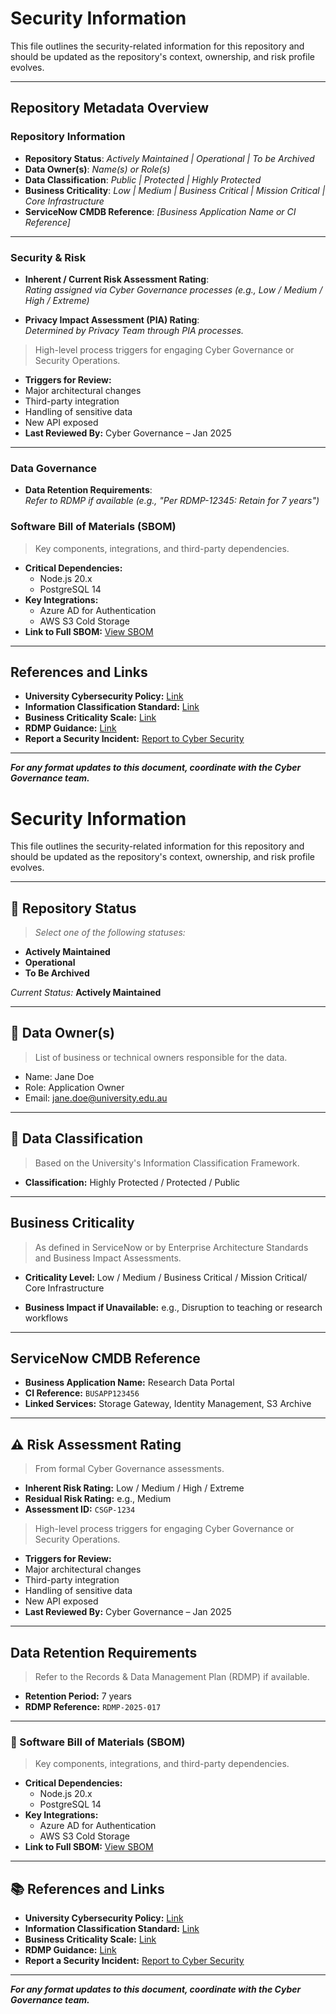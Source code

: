 # Security Information

This file outlines the security-related information for this repository and should be updated as the repository's context, ownership, and risk profile evolves.

---
## Repository Metadata Overview

### Repository Information
- **Repository Status**: _Actively Maintained | Operational | To be Archived_
- **Data Owner(s)**: _Name(s) or Role(s)_
- **Data Classification**: _Public | Protected | Highly Protected_
- **Business Criticality**: _Low | Medium | Business Critical | Mission Critical | Core Infrastructure_
- **ServiceNow CMDB Reference**: _[Business Application Name or CI Reference]_

---

### Security & Risk

- **Inherent / Current Risk Assessment Rating**:  
  _Rating assigned via Cyber Governance processes (e.g., Low / Medium / High / Extreme)_

- **Privacy Impact Assessment (PIA) Rating**:  
  _Determined by Privacy Team through PIA processes._
  
> High-level process triggers for engaging Cyber Governance or Security Operations.
  - **Triggers for Review:**  
  - Major architectural changes  
  - Third-party integration  
  - Handling of sensitive data  
  - New API exposed  
- **Last Reviewed By:** Cyber Governance – Jan 2025

---

### Data Governance

- **Data Retention Requirements**:  
  _Refer to RDMP if available (e.g., "Per RDMP-12345: Retain for 7 years")_


### Software Bill of Materials (SBOM)
> Key components, integrations, and third-party dependencies.

- **Critical Dependencies:**  
  - Node.js 20.x  
  - PostgreSQL 14  
- **Key Integrations:**  
  - Azure AD for Authentication  
  - AWS S3 Cold Storage  
- **Link to Full SBOM:** [View SBOM](./sbom.json)

---

## References and Links
- **University Cybersecurity Policy:** [Link](https://intranet.sydney.edu.au/services/it-phones/cyber-security/policy-and-procedures.html)
- **Information Classification Standard:** [Link](https://intranet.sydney.edu.au/services/it-phones/cyber-security/policy-and-procedures.html)
- **Business Criticality Scale:** [Link](https://sydneyuni.service-now.com/sm?id=kb_article_view&sysparm_article=KB0028955)
- **RDMP Guidance:** [Link](https://intranet.sydney.edu.au/research-support/managing-research/research-data-management.html)
- **Report a Security Incident:** [Report to Cyber Security](https://sydneyuni.service-now.com/sm?id=sc_cat_item&sys_id=ce467005db3c40909909abf34a9619d6&sysparm_category=a98d07b8dbd0b3002d38cae43a961964)

---

_**For any format updates to this document, coordinate with the Cyber Governance team.**_



# Security Information

This file outlines the security-related information for this repository and should be updated as the repository's context, ownership, and risk profile evolves.

---

## 📌 Repository Status
> _Select one of the following statuses:_
- **Actively Maintained**
- **Operational**
- **To Be Archived**

_Current Status:_ **Actively Maintained**

---

## 👤 Data Owner(s)
> List of business or technical owners responsible for the data.

- Name: Jane Doe  
- Role: Application Owner  
- Email: jane.doe@university.edu.au  

---

## 🔐 Data Classification
> Based on the University's Information Classification Framework.

- **Classification:** Highly Protected / Protected / Public

---

##  Business Criticality
> As defined in ServiceNow or by Enterprise Architecture Standards and Business Impact Assessments.

- **Criticality Level:** Low / Medium / Business Critical / Mission Critical/ Core Infrastructure  

- **Business Impact if Unavailable:** e.g., Disruption to teaching or research workflows

---

##  ServiceNow CMDB Reference
- **Business Application Name:** Research Data Portal  
- **CI Reference:** `BUSAPP123456`  
- **Linked Services:** Storage Gateway, Identity Management, S3 Archive

---

## ⚠️ Risk Assessment Rating
> From formal Cyber Governance assessments.

- **Inherent Risk Rating:**  Low / Medium / High / Extreme
- **Residual Risk Rating:** e.g., Medium  
- **Assessment ID:** `CSGP-1234`

> High-level process triggers for engaging Cyber Governance or Security Operations.
  - **Triggers for Review:**  
  - Major architectural changes  
  - Third-party integration  
  - Handling of sensitive data  
  - New API exposed  
- **Last Reviewed By:** Cyber Governance – Jan 2025

---

##  Data Retention Requirements
> Refer to the Records & Data Management Plan (RDMP) if available.

- **Retention Period:** 7 years  
- **RDMP Reference:** `RDMP-2025-017`  

---

### 🧩 Software Bill of Materials (SBOM)
> Key components, integrations, and third-party dependencies.

- **Critical Dependencies:**  
  - Node.js 20.x  
  - PostgreSQL 14  
- **Key Integrations:**  
  - Azure AD for Authentication  
  - AWS S3 Cold Storage  
- **Link to Full SBOM:** [View SBOM](./sbom.json)

---

## 📚 References and Links
- **University Cybersecurity Policy:** [Link](https://intranet.sydney.edu.au/services/it-phones/cyber-security/policy-and-procedures.html)
- **Information Classification Standard:** [Link](https://intranet.sydney.edu.au/services/it-phones/cyber-security/policy-and-procedures.html)
- **Business Criticality Scale:** [Link](https://sydneyuni.service-now.com/sm?id=kb_article_view&sysparm_article=KB0028955)
- **RDMP Guidance:** [Link](https://intranet.sydney.edu.au/research-support/managing-research/research-data-management.html)
- **Report a Security Incident:** [Report to Cyber Security](https://sydneyuni.service-now.com/sm?id=sc_cat_item&sys_id=ce467005db3c40909909abf34a9619d6&sysparm_category=a98d07b8dbd0b3002d38cae43a961964)

---

_**For any format updates to this document, coordinate with the Cyber Governance team.**_

